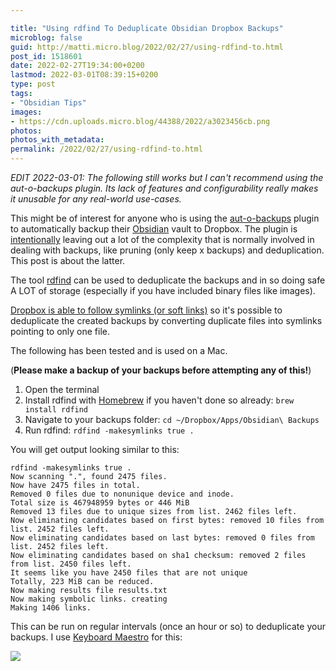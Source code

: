 ```yaml
---

title: "Using rdfind To Deduplicate Obsidian Dropbox Backups"
microblog: false
guid: http://matti.micro.blog/2022/02/27/using-rdfind-to.html
post_id: 1518601
date: 2022-02-27T19:34:00+0200
lastmod: 2022-03-01T08:39:15+0200
type: post
tags:
- "Obsidian Tips"
images:
- https://cdn.uploads.micro.blog/44388/2022/a3023456cb.png
photos:
photos_with_metadata:
permalink: /2022/02/27/using-rdfind-to.html
---
```

*EDIT 2022-03-01: The following still works but I can't recommend using the aut-o-backups plugin. Its lack of features and configurability really makes it unusable for any real-world use-cases.*

This might be of interest for anyone who is using the [aut-o-backups](https://github.com/ryanpcmcquen/obsidian-dropbox-backups) plugin to automatically backup their [Obsidian](https://blog.martin-haehnel.de/2022/02/27/good-apps-obsidian.html) vault to Dropbox. The plugin is [intentionally](https://github.com/ryanpcmcquen/obsidian-dropbox-backups/issues/6#issuecomment-868897394) leaving out a lot of the complexity that is normally involved in dealing with backups, like pruning (only keep x backups) and deduplication. This post is about the latter.

The tool [rdfind](https://github.com/pauldreik/rdfind) can be used to deduplicate the backups and in so doing safe A LOT of storage (especially if you have included binary files like images).

[Dropbox is able to follow symlinks (or soft links)](https://askubuntu.com/questions/756308/does-dropbox-sync-hardlinks) so it's possible to deduplicate the created backups by converting duplicate files into symlinks pointing to only one file.

The following has been tested and is used on a Mac.

(**Please make a backup of your backups before attempting any of this!**)

1. Open the terminal
2. Install rdfind with [Homebrew](https://brew.sh) if you haven't done so already: `brew install rdfind`
3. Navigate to your backups folder: `cd ~/Dropbox/Apps/Obsidian\ Backups`
4. Run rdfind: `rdfind -makesymlinks true .`

You will get output looking similar to this:

```
rdfind -makesymlinks true .
Now scanning ".", found 2475 files.
Now have 2475 files in total.
Removed 0 files due to nonunique device and inode.
Total size is 467948959 bytes or 446 MiB
Removed 13 files due to unique sizes from list. 2462 files left.
Now eliminating candidates based on first bytes: removed 10 files from list. 2452 files left.
Now eliminating candidates based on last bytes: removed 0 files from list. 2452 files left.
Now eliminating candidates based on sha1 checksum: removed 2 files from list. 2450 files left.
It seems like you have 2450 files that are not unique
Totally, 223 MiB can be reduced.
Now making results file results.txt
Now making symbolic links. creating
Making 1406 links.
```

This can be run on regular intervals (once an hour or so) to deduplicate your backups. I use [Keyboard Maestro](https://www.keyboardmaestro.com) for this:

![](/media/uploads/2022/a3023456cb.png)

